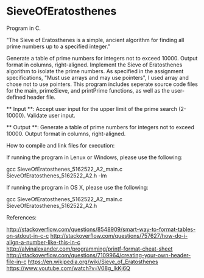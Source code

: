# SieveOfEratosthenes #
Program in C.

"The Sieve of Eratosthenes is a simple, ancient algorithm for finding all prime numbers up to a specified integer."



Generate a table of prime numbers for integers not to exceed 10000. Output format in columns, right-aligned.
Implement the Sieve of Eratosthenes algorithm to isolate the prime numbers.
As specified in the assignment specifications, "Must use arrays and may use pointers", I used array and chose not to use pointers.
This program includes seperate source code files for the main, primeSieve, and printPrime functions, as well as the user-defined header file.

** Input **: Accept user input for the upper limit of the prime search (2-10000). Validate user input. 

** Output **: Generate a table of prime numbers for integers not to exceed 10000. Output format in columns, right-aligned.


How to compile and link files for execution:

If running the program in Lenux or Windows, please use the following:

gcc SieveOfEratosthenes_5162522_A2_main.c SieveOfEratosthenes_5162522_A2.h -lm


If running the program in OS X, please use the following: 

gcc SieveOfEratosthenes_5162522_A2_main.c SieveOfEratosthenes_5162522_A2.h



References: 

http://stackoverflow.com/questions/8548909/smart-way-to-format-tables-on-stdout-in-c-c
http://stackoverflow.com/questions/757627/how-do-i-align-a-number-like-this-in-c
http://alvinalexander.com/programming/printf-format-cheat-sheet
http://stackoverflow.com/questions/7109964/creating-your-own-header-file-in-c
https://en.wikipedia.org/wiki/Sieve_of_Eratosthenes
https://www.youtube.com/watch?v=V08g_lkKj6Q
